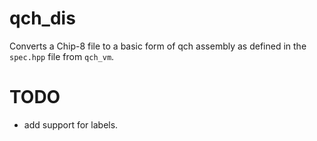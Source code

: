 # qch_dis
Converts a Chip-8 file to a basic form of qch assembly as defined in the
`spec.hpp` file from `qch_vm`.

# TODO
- add support for labels.
